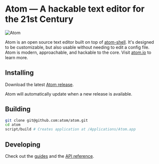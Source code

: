# Atom — A hackable text editor for the 21st Century

![Atom](https://cloud.githubusercontent.com/assets/72919/2874231/3af1db48-d3dd-11e3-98dc-6066f8bc766f.png)

Atom is an open source text editor built on top of
[atom-shell](http://github.com/atom/atom-shell). It's designed to be
customizable, but also usable without needing to edit a config file. Atom is
modern, approachable, and hackable to the core. Visit [atom.io](http://atom.io)
to learn more.

## Installing

Download the latest [Atom release](https://github.com/atom/atom/releases/latest).

Atom will automatically update when a new release is available.

## Building

```sh
git clone git@github.com:atom/atom.git
cd atom
script/build # Creates application at /Applications/Atom.app
```

## Developing
Check out the [guides](https://atom.io/docs/latest) and the [API reference](atom.io/docs/api).
